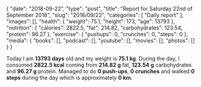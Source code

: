{
    "date": "2018-09-22",
    "type": "post",
    "title": "Report for Saturday 22nd of September 2018",
    "slug": "2018\/09\/22",
    "categories": [
        "Daily report"
    ],
    "images": [],
    "health": {
        "weight": 75.1,
        "height": 173,
        "age": 13793
    },
    "nutrition": {
        "calories": 2822.5,
        "fat": 214.82,
        "carbohydrates": 123.54,
        "protein": 96.27
    },
    "exercise": {
        "pushups": 0,
        "crunches": 0,
        "steps": 0
    },
    "media": {
        "books": [],
        "podcast": [],
        "youtube": [],
        "movies": [],
        "photos": []
    }
}

Today I am <strong>13793 days</strong> old and my weight is <strong>75.1 kg</strong>. During the day, I consumed <strong>2822.5 kcal</strong> coming from <strong>214.82 g</strong> fat, <strong>123.54 g</strong> carbohydrates and <strong>96.27 g</strong> protein. Managed to do <strong>0 push-ups</strong>, <strong>0 crunches</strong> and walked <strong>0 steps</strong> during the day which is approximately <strong>0 km</strong>.